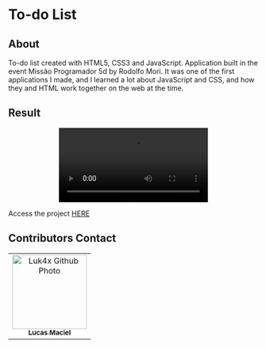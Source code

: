 # To-do List

## About
To-do list created with HTML5, CSS3 and JavaScript. Application built in the event Missão Programador 5d by Rodolfo Mori. It was one of the first applications I made, and I learned a lot about JavaScript and CSS, and how they and HTML work together on the web at the time.

## Result
<p align="center">
  <video src="https://user-images.githubusercontent.com/86276393/153721760-f8439d4c-2031-4f20-a43b-fadf4ff8f243.mp4">
</p>
Access the project <a href="https://luk4x.github.io/MissProg5d/">HERE</a>

## Contributors Contact
<table>
  <tr>
    <td align="center">
      <a href="https://www.linkedin.com/in/lucasmacielf/">
        <img src="https://avatars.githubusercontent.com/Luk4x" width="150px;" alt="Luk4x Github Photo"/><br>
        <sub>
          <b>Lucas Maciel</b>
        </sub>
      </a>
    </td>
  </tr>
</table>
